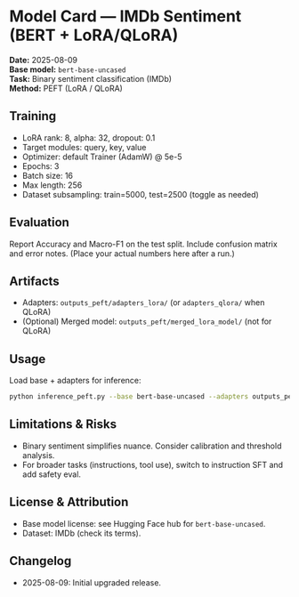 # Model Card — IMDb Sentiment (BERT + LoRA/QLoRA)

**Date:** 2025-08-09  
**Base model:** `bert-base-uncased`  
**Task:** Binary sentiment classification (IMDb)  
**Method:** PEFT (LoRA / QLoRA)  

## Training
- LoRA rank: 8, alpha: 32, dropout: 0.1
- Target modules: query, key, value
- Optimizer: default Trainer (AdamW) @ 5e-5
- Epochs: 3
- Batch size: 16
- Max length: 256
- Dataset subsampling: train=5000, test=2500 (toggle as needed)

## Evaluation
Report Accuracy and Macro-F1 on the test split. Include confusion matrix and error notes.
(Place your actual numbers here after a run.)

## Artifacts
- Adapters: `outputs_peft/adapters_lora/` (or `adapters_qlora/` when QLoRA)
- (Optional) Merged model: `outputs_peft/merged_lora_model/` (not for QLoRA)

## Usage
Load base + adapters for inference:
```bash
python inference_peft.py --base bert-base-uncased --adapters outputs_peft/adapters_lora --text "Great film!"
```

## Limitations & Risks
- Binary sentiment simplifies nuance. Consider calibration and threshold analysis.
- For broader tasks (instructions, tool use), switch to instruction SFT and add safety eval.

## License & Attribution
- Base model license: see Hugging Face hub for `bert-base-uncased`.
- Dataset: IMDb (check its terms).

## Changelog
- 2025-08-09: Initial upgraded release.

